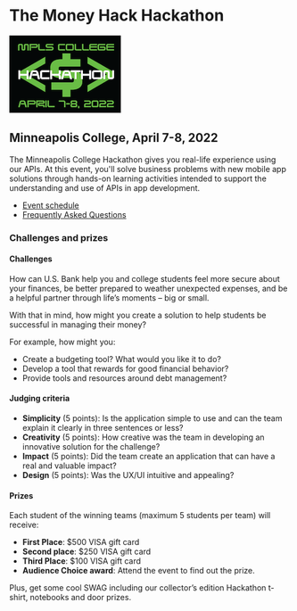 # The Money Hack Hackathon
![Money Hack](./img/MoneyHack.png)
## Minneapolis College, April 7-8, 2022

The Minneapolis College Hackathon gives you real-life experience using our APIs. At this event, you'll solve business problems with new mobile app solutions through hands-on learning activities intended to support the understanding and use of APIs in app development.

- [Event schedule](./MCTCSpring2022Schedule.md) 
- [Frequently Asked Questions](./FAQ.md)

### Challenges and prizes
#### Challenges
How can U.S. Bank help you and college students feel more secure about your finances, be better prepared to weather unexpected expenses, and be a helpful partner through life’s moments – big or small.

With that in mind, how might you create a solution to help students be successful in managing their money?

For example, how might you:

- Create a budgeting tool? What would you like it to do?
- Develop a tool that rewards for good financial behavior?
- Provide tools and resources around debt management?

#### Judging criteria
- **Simplicity** (5 points): Is the application simple to use and can the team explain it clearly in three sentences or less?
- **Creativity** (5 points): How creative was the team in developing an innovative solution for the challenge?
- **Impact** (5 points): Did the team create an application that can have a real and valuable impact?
- **Design** (5 points): Was the UX/UI intuitive and appealing?

#### Prizes
Each student of the winning teams (maximum 5 students per team) will receive:

- **First Place**: $500 VISA gift card
- **Second place**: $250 VISA gift card
- **Third Place**: $100 VISA gift card
- **Audience Choice award**: Attend the event to find out the prize.

Plus, get some cool SWAG including our collector’s edition Hackathon t-shirt, notebooks and door prizes.
